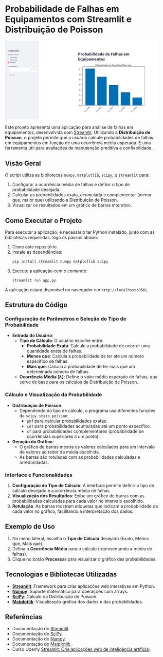 # Probabilidade de Falhas em Equipamentos com Streamlit e Distribuição de Poisson

![img](.img/screenshot.png)

Este projeto apresenta uma aplicação para análise de falhas em equipamentos, desenvolvida com [Streamlit](https://streamlit.io/). Utilizando a **Distribuição de Poisson**, o projeto permite que o usuário calcule probabilidades de falhas em equipamentos em função de uma ocorrência média esperada. É uma ferramenta útil para avaliações de manutenção preditiva e confiabilidade.

## Visão Geral

O script utiliza as bibliotecas `numpy`, `matplotlib`, `scipy`, e `streamlit` para:
1. Configurar a ocorrência média de falhas e definir o tipo de probabilidade desejada.
2. Calcular as probabilidades exata, acumulada e complementar (menor que, maior que) utilizando a Distribuição de Poisson.
3. Visualizar os resultados em um gráfico de barras interativo.

## Como Executar o Projeto

Para executar a aplicação, é necessário ter Python instalado, junto com as bibliotecas requeridas. Siga os passos abaixo:

1. Clone este repositório.
2. Instale as dependências:
   ```bash
   pip install streamlit numpy matplotlib scipy
   ```
3. Execute a aplicação com o comando:
   ```bash
   streamlit run app.py
   ```

A aplicação estará disponível no navegador em `http://localhost:8501`.

## Estrutura do Código

### Configuração de Parâmetros e Seleção do Tipo de Probabilidade

- **Entrada do Usuário**:
  - **Tipo de Cálculo**: O usuário escolhe entre:
    - **Probabilidade Exata**: Calcula a probabilidade de ocorrer uma quantidade exata de falhas.
    - **Menos que**: Calcula a probabilidade de ter até um número específico de falhas.
    - **Mais que**: Calcula a probabilidade de ter mais que um determinado número de falhas.
  - **Ocorrência Média (λ)**: Define o valor médio esperado de falhas, que serve de base para os cálculos da Distribuição de Poisson.

### Cálculo e Visualização da Probabilidade

- **Distribuição de Poisson**:
  - Dependendo do tipo de cálculo, o programa usa diferentes funções da `scipy.stats.poisson`:
    - `pmf` para calcular probabilidades exatas.
    - `cdf` para probabilidades acumuladas até um ponto específico.
    - `sf` para probabilidades complementares (probabilidade de ocorrências superiores a um ponto).
- **Geração do Gráfico**:
  - O gráfico de barras mostra os valores calculados para um intervalo de valores ao redor da média escolhida.
  - As barras são rotuladas com as probabilidades calculadas e arredondadas.

### Interface e Funcionalidades

1. **Configuração do Tipo de Cálculo**: A interface permite definir o tipo de cálculo desejado e a ocorrência média de falhas.
2. **Visualização dos Resultados**: Exibe um gráfico de barras com as probabilidades calculadas para cada valor no intervalo escolhido.
3. **Rotulação**: As barras mostram etiquetas que indicam a probabilidade de cada valor no gráfico, facilitando a interpretação dos dados.

## Exemplo de Uso

1. No menu lateral, escolha o **Tipo de Cálculo** desejado (Exato, Menos que, Mais que).
2. Defina a **Ocorrência Média** para o cálculo (representando a média de falhas).
3. Clique no botão **Processar** para visualizar o gráfico das probabilidades.

## Tecnologias e Bibliotecas Utilizadas

- **[Streamlit](https://streamlit.io/)**: Framework para criar aplicações web interativas em Python.
- **[Numpy](https://numpy.org/)**: Suporte matemático para operações com arrays.
- **[SciPy](https://scipy.org/)**: Cálculo da Distribuição de Poisson.
- **[Matplotlib](https://matplotlib.org/)**: Visualização gráfica dos dados e das probabilidades.

## Referências

- Documentação do [Streamlit](https://docs.streamlit.io/).
- Documentação do [SciPy](https://docs.scipy.org/doc/scipy/).
- Documentação do [Numpy](https://numpy.org/doc/).
- Documentação do [Matplotlib](https://matplotlib.org/stable/contents.html).
- Curso Udemy [Streamlit: Crie aplicações web de inteligência artificial](https://www.udemy.com/course/streamlit-aplicacoes-web-de-ia).
